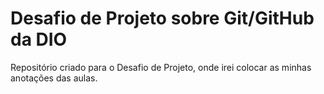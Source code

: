 # Desafio de Projeto sobre Git/GitHub da DIO
Repositório criado para o Desafio de Projeto, onde irei colocar as minhas anotações das aulas.
